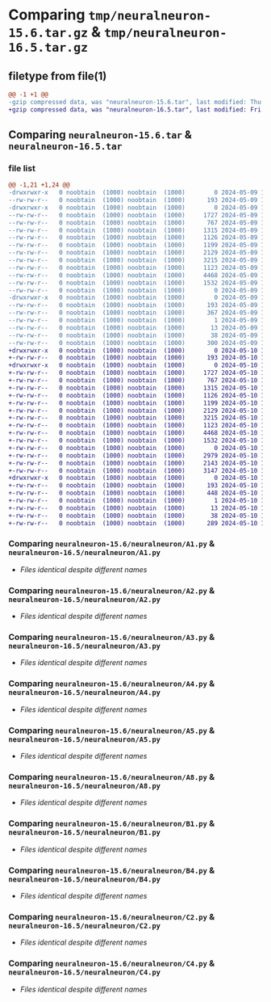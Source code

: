# Comparing `tmp/neuralneuron-15.6.tar.gz` & `tmp/neuralneuron-16.5.tar.gz`

## filetype from file(1)

```diff
@@ -1 +1 @@
-gzip compressed data, was "neuralneuron-15.6.tar", last modified: Thu May  9 19:03:12 2024, max compression
+gzip compressed data, was "neuralneuron-16.5.tar", last modified: Fri May 10 16:34:43 2024, max compression
```

## Comparing `neuralneuron-15.6.tar` & `neuralneuron-16.5.tar`

### file list

```diff
@@ -1,21 +1,24 @@
-drwxrwxr-x   0 noobtain  (1000) noobtain  (1000)        0 2024-05-09 19:03:12.355292 neuralneuron-15.6/
--rw-rw-r--   0 noobtain  (1000) noobtain  (1000)      193 2024-05-09 19:03:12.355292 neuralneuron-15.6/PKG-INFO
-drwxrwxr-x   0 noobtain  (1000) noobtain  (1000)        0 2024-05-09 19:03:12.354292 neuralneuron-15.6/neuralneuron/
--rw-rw-r--   0 noobtain  (1000) noobtain  (1000)     1727 2024-05-09 18:50:37.000000 neuralneuron-15.6/neuralneuron/A1.py
--rw-rw-r--   0 noobtain  (1000) noobtain  (1000)      767 2024-05-09 18:00:54.000000 neuralneuron-15.6/neuralneuron/A2.py
--rw-rw-r--   0 noobtain  (1000) noobtain  (1000)     1315 2024-05-09 18:33:16.000000 neuralneuron-15.6/neuralneuron/A3.py
--rw-rw-r--   0 noobtain  (1000) noobtain  (1000)     1126 2024-05-09 18:33:37.000000 neuralneuron-15.6/neuralneuron/A4.py
--rw-rw-r--   0 noobtain  (1000) noobtain  (1000)     1199 2024-05-09 19:02:31.000000 neuralneuron-15.6/neuralneuron/A5.py
--rw-rw-r--   0 noobtain  (1000) noobtain  (1000)     2129 2024-05-09 18:14:14.000000 neuralneuron-15.6/neuralneuron/A8.py
--rw-rw-r--   0 noobtain  (1000) noobtain  (1000)     3215 2024-05-09 18:00:54.000000 neuralneuron-15.6/neuralneuron/B1.py
--rw-rw-r--   0 noobtain  (1000) noobtain  (1000)     1123 2024-05-09 18:00:54.000000 neuralneuron-15.6/neuralneuron/B4.py
--rw-rw-r--   0 noobtain  (1000) noobtain  (1000)     4468 2024-05-09 18:00:54.000000 neuralneuron-15.6/neuralneuron/C2.py
--rw-rw-r--   0 noobtain  (1000) noobtain  (1000)     1532 2024-05-09 18:00:54.000000 neuralneuron-15.6/neuralneuron/C4.py
--rw-rw-r--   0 noobtain  (1000) noobtain  (1000)        0 2024-05-09 18:00:54.000000 neuralneuron-15.6/neuralneuron/__init__.py
-drwxrwxr-x   0 noobtain  (1000) noobtain  (1000)        0 2024-05-09 19:03:12.354292 neuralneuron-15.6/neuralneuron.egg-info/
--rw-rw-r--   0 noobtain  (1000) noobtain  (1000)      193 2024-05-09 19:03:12.000000 neuralneuron-15.6/neuralneuron.egg-info/PKG-INFO
--rw-rw-r--   0 noobtain  (1000) noobtain  (1000)      367 2024-05-09 19:03:12.000000 neuralneuron-15.6/neuralneuron.egg-info/SOURCES.txt
--rw-rw-r--   0 noobtain  (1000) noobtain  (1000)        1 2024-05-09 19:03:12.000000 neuralneuron-15.6/neuralneuron.egg-info/dependency_links.txt
--rw-rw-r--   0 noobtain  (1000) noobtain  (1000)       13 2024-05-09 19:03:12.000000 neuralneuron-15.6/neuralneuron.egg-info/top_level.txt
--rw-rw-r--   0 noobtain  (1000) noobtain  (1000)       38 2024-05-09 19:03:12.355292 neuralneuron-15.6/setup.cfg
--rw-rw-r--   0 noobtain  (1000) noobtain  (1000)      300 2024-05-09 19:02:15.000000 neuralneuron-15.6/setup.py
+drwxrwxr-x   0 noobtain  (1000) noobtain  (1000)        0 2024-05-10 16:34:43.947871 neuralneuron-16.5/
+-rw-rw-r--   0 noobtain  (1000) noobtain  (1000)      193 2024-05-10 16:34:43.947871 neuralneuron-16.5/PKG-INFO
+drwxrwxr-x   0 noobtain  (1000) noobtain  (1000)        0 2024-05-10 16:34:43.946871 neuralneuron-16.5/neuralneuron/
+-rw-rw-r--   0 noobtain  (1000) noobtain  (1000)     1727 2024-05-10 16:16:25.000000 neuralneuron-16.5/neuralneuron/A1.py
+-rw-rw-r--   0 noobtain  (1000) noobtain  (1000)      767 2024-05-10 16:16:25.000000 neuralneuron-16.5/neuralneuron/A2.py
+-rw-rw-r--   0 noobtain  (1000) noobtain  (1000)     1315 2024-05-10 16:16:25.000000 neuralneuron-16.5/neuralneuron/A3.py
+-rw-rw-r--   0 noobtain  (1000) noobtain  (1000)     1126 2024-05-10 16:16:25.000000 neuralneuron-16.5/neuralneuron/A4.py
+-rw-rw-r--   0 noobtain  (1000) noobtain  (1000)     1199 2024-05-10 16:16:25.000000 neuralneuron-16.5/neuralneuron/A5.py
+-rw-rw-r--   0 noobtain  (1000) noobtain  (1000)     2129 2024-05-10 16:16:25.000000 neuralneuron-16.5/neuralneuron/A8.py
+-rw-rw-r--   0 noobtain  (1000) noobtain  (1000)     3215 2024-05-10 16:16:25.000000 neuralneuron-16.5/neuralneuron/B1.py
+-rw-rw-r--   0 noobtain  (1000) noobtain  (1000)     1123 2024-05-10 16:16:25.000000 neuralneuron-16.5/neuralneuron/B4.py
+-rw-rw-r--   0 noobtain  (1000) noobtain  (1000)     4468 2024-05-10 16:16:25.000000 neuralneuron-16.5/neuralneuron/C2.py
+-rw-rw-r--   0 noobtain  (1000) noobtain  (1000)     1532 2024-05-10 16:16:25.000000 neuralneuron-16.5/neuralneuron/C4.py
+-rw-rw-r--   0 noobtain  (1000) noobtain  (1000)        0 2024-05-10 16:16:25.000000 neuralneuron-16.5/neuralneuron/__init__.py
+-rw-rw-r--   0 noobtain  (1000) noobtain  (1000)     2979 2024-05-10 16:33:13.000000 neuralneuron-16.5/neuralneuron/practical1.py
+-rw-rw-r--   0 noobtain  (1000) noobtain  (1000)     2143 2024-05-10 16:31:59.000000 neuralneuron-16.5/neuralneuron/practical2.py
+-rw-rw-r--   0 noobtain  (1000) noobtain  (1000)     3147 2024-05-10 16:32:36.000000 neuralneuron-16.5/neuralneuron/practical4.py
+drwxrwxr-x   0 noobtain  (1000) noobtain  (1000)        0 2024-05-10 16:34:43.946871 neuralneuron-16.5/neuralneuron.egg-info/
+-rw-rw-r--   0 noobtain  (1000) noobtain  (1000)      193 2024-05-10 16:34:43.000000 neuralneuron-16.5/neuralneuron.egg-info/PKG-INFO
+-rw-rw-r--   0 noobtain  (1000) noobtain  (1000)      448 2024-05-10 16:34:43.000000 neuralneuron-16.5/neuralneuron.egg-info/SOURCES.txt
+-rw-rw-r--   0 noobtain  (1000) noobtain  (1000)        1 2024-05-10 16:34:43.000000 neuralneuron-16.5/neuralneuron.egg-info/dependency_links.txt
+-rw-rw-r--   0 noobtain  (1000) noobtain  (1000)       13 2024-05-10 16:34:43.000000 neuralneuron-16.5/neuralneuron.egg-info/top_level.txt
+-rw-rw-r--   0 noobtain  (1000) noobtain  (1000)       38 2024-05-10 16:34:43.947871 neuralneuron-16.5/setup.cfg
+-rw-rw-r--   0 noobtain  (1000) noobtain  (1000)      289 2024-05-10 16:34:36.000000 neuralneuron-16.5/setup.py
```

### Comparing `neuralneuron-15.6/neuralneuron/A1.py` & `neuralneuron-16.5/neuralneuron/A1.py`

 * *Files identical despite different names*

### Comparing `neuralneuron-15.6/neuralneuron/A2.py` & `neuralneuron-16.5/neuralneuron/A2.py`

 * *Files identical despite different names*

### Comparing `neuralneuron-15.6/neuralneuron/A3.py` & `neuralneuron-16.5/neuralneuron/A3.py`

 * *Files identical despite different names*

### Comparing `neuralneuron-15.6/neuralneuron/A4.py` & `neuralneuron-16.5/neuralneuron/A4.py`

 * *Files identical despite different names*

### Comparing `neuralneuron-15.6/neuralneuron/A5.py` & `neuralneuron-16.5/neuralneuron/A5.py`

 * *Files identical despite different names*

### Comparing `neuralneuron-15.6/neuralneuron/A8.py` & `neuralneuron-16.5/neuralneuron/A8.py`

 * *Files identical despite different names*

### Comparing `neuralneuron-15.6/neuralneuron/B1.py` & `neuralneuron-16.5/neuralneuron/B1.py`

 * *Files identical despite different names*

### Comparing `neuralneuron-15.6/neuralneuron/B4.py` & `neuralneuron-16.5/neuralneuron/B4.py`

 * *Files identical despite different names*

### Comparing `neuralneuron-15.6/neuralneuron/C2.py` & `neuralneuron-16.5/neuralneuron/C2.py`

 * *Files identical despite different names*

### Comparing `neuralneuron-15.6/neuralneuron/C4.py` & `neuralneuron-16.5/neuralneuron/C4.py`

 * *Files identical despite different names*

